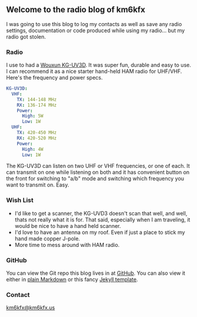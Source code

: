 ## Welcome to the radio blog of km6kfx

I was going to use this blog to log my contacts as well as save any radio settings,
documentation or code produced while using my radio... but my radio got stolen. 

### Radio

I use to had a [Wouxun KG-UV3D](https://powerwerx.com/wouxun-kguv3d-handheld-amateur-radio). It was super fun, durable and easy to use. I can recommend it as a nice starter hand-held HAM radio for UHF/VHF. Here's the frequency and power specs.

```yaml
KG-UV3D:
  VHF:
    TX: 144-148 MHz
    RX: 136-174 MHz
    Power:
      High: 5W
      Low: 1W
  UHF:
    TX: 420-450 MHz
    RX: 420-520 MHz
    Power:
      High: 4W
      Low: 1W
```
The KG-UV3D can listen on two UHF or VHF frequencies, or
one of each. It can transmit on one while listening on both
and it has convenient button on the front for switching to
"a/b" mode and switching which frequency you want to transmit
on. Easy.

### Wish List
- I'd like to get a scanner, the KG-UVD3 doesn't scan that
well, and well, thats not really what it is for. That said, especially when I am traveling, it would be nice to have a
hand held scanner.
- I'd love to have an antenna on my roof. Even if just a place to stick my hand made copper J-pole.
- More time to mess around with HAM radio.

### GitHub

You can view the Git repo this blog lives in at [GitHub](https://github.com/russelltadams/km6kfx/). You can also view it either in [plain Markdown](https://github.com/russelltadams/km6kfx/blob/master/docs/README.md) or this fancy [Jekyll
template](http://km6kfx.us/).

### Contact

<km6kfx@km6kfx.us>
